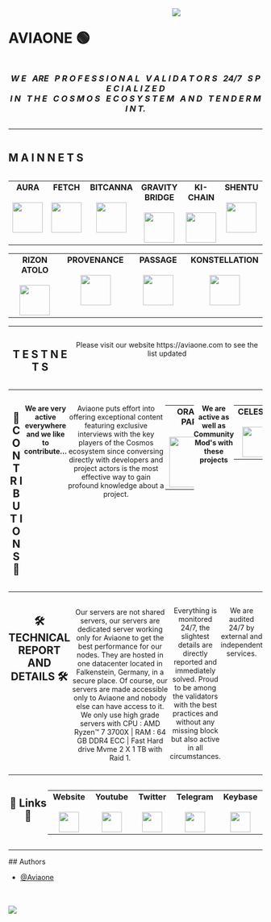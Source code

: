 <div align="center">
  <div style="display: flex; align-items: flex-start;">
<h1>AVIAONE 🟢</h1>  
<img src="https://aviaone.com/blog/wp-content/uploads/2022/09/cropped-header-background-black-aviaone.jpg" style="display: inline-block; margin: 0 auto; max-width: 300px">
  </div>
</div>

<div align="center">
  <div style="display: flex; align-items: flex-start;">
  <h3><b><i>W E &nbsp; ARE &nbsp; P R O F E S S I O N A L &nbsp; V A L I D A T O R S &nbsp; 24/7 &nbsp; S P E C I A L I Z E D<br />I N &nbsp; T H E &nbsp; C O S M O S &nbsp; E C O S Y S T E M &nbsp; A N D &nbsp; T E N D E R M I N T.</b></i></h3>
  </div>
</div>
<hr>
<div align="center">
  <div style="display: flex; align-items: flex-start;">
  <h2><b>M A I N N E T S</b></h2>
  </div>
</div>

<table width="320px" align="center">
    <tbody>
        <tr valign="top">
		    <td width="130px" align="center">
            <span><strong>AURA</strong></span><br><br />
            <a href="https://aviaone.com/aura-network-nft-marketplace" target="_blank" rel="noopener noreferrer">
            <img height="60px" src="https://aviaone.com/assets/img/blockchain/aura/aura-logo.jpg">
            </td>			
            <td width="130px" align="center">
            <span><strong>FETCH</strong></span><br><br />
            <a href="https://aviaone.com/fetch-blockchain-ai" target="_blank" rel="noopener noreferrer">
            <img height="60px" src="https://aviaone.com/assets/img/blockchain/fetch/fetch-logo.jpg">
            </td>
            <td width="130px" align="center">
            <span><strong>BITCANNA</strong></span><br><br />
            <a href="https://aviaone.com/bitcanna-payment-crypto-blockchain" target="_blank" rel="noopener noreferrer">
            <img height="60px" src="https://aviaone.com/assets/img/blockchain/bitcanna/bitcanna-logo.jpg">
            </td>
            <td width="130px" align="center">
            <span><strong>GRAVITY BRIDGE</strong></span><br><br />
            <a href="https://aviaone.com/gravity-bridge-ethereum-cosmos-blockchain" target="_blank" rel="noopener noreferrer">
            <img height="60px" src="https://aviaone.com/assets/img/blockchain/gravity/gravity-logo.jpg">
            </td>
            <td width="130px" align="center">
            <span><strong>KI-CHAIN</strong></span><br><br />
            <a href="https://aviaone.com/ki-chain-defi-blockchain-klub" target="_blank" rel="noopener noreferrer">
            <img height="60px" src="https://aviaone.com/assets/img/blockchain/kichain/kichain-logo.jpg">
            </td>
            <td width="130px" align="center">
            <span><strong>SHENTU</strong></span><br><br />
            <a href="https://aviaone.com/shentu-blockchain-insurrance-certik" target="_blank" rel="noopener noreferrer">
            <img height="60px" src="https://aviaone.com/assets/img/blockchain/shentu/shentu-logo.jpg">
            </td>
        </tr>
    </tbody>
</table>

<table width="320px" align="center">
    <tbody>
        <tr valign="top">
		    <td width="130px" align="center">
            <span><strong>RIZON ATOLO</strong></span><br><br />
            <a href="https://aviaone.com/rizon-blockchain-asset-hube" target="_blank" rel="noopener noreferrer">
            <img height="60px" src="https://aviaone.com/assets/img/blockchain/rizon/rizon-logo.jpg">
            </td>			
            <td width="130px" align="center">
            <span><strong>PROVENANCE</strong></span><br><br />
            <a href="https://aviaone.com/provenance-blockchain-finance" target="_blank" rel="noopener noreferrer">
            <img height="60px" src="https://aviaone.com/assets/img/blockchain/provenance/provenance-logo.jpg">
            </td>
            <td width="130px" align="center">
            <span><strong>PASSAGE</strong></span><br><br />
            <a href="https://aviaone.com/passage-blockchain-social-web3" target="_blank" rel="noopener noreferrer">
            <img height="60px" src="https://aviaone.com/assets/img/blockchain/passage/passage-logo.jpg">
            </td>
            <td width="130px" align="center">
            <span><strong>KONSTELLATION</strong></span><br><br />
            <a href="https://aviaone.com/konstellation-blockchain-defi" target="_blank" rel="noopener noreferrer">
            <img height="60px" src="https://aviaone.com/assets/img/blockchain/konstellation/konstellation-logo.jpg">
            </td>
        </tr>
    </tbody>
</table>
<hr>
<div align="center">
  <div style="display: flex; align-items: flex-start;">
  <h2><b>T E S T N E T S</b></h2>
  <p>Please visit our website https://aviaone.com to see the list updated</p>
  </div>
</div>
<hr>
<div align="center">
  <div style="display: flex; align-items: flex-start;">
<h2>🚀 <b>C O N T R I B U T I O N S</b> 🚀</h2>
<p><b>We are very active everywhere and we like to contribute...</b></p>
<p>Aviaone puts effort into offering exceptional content featuring exclusive interviews with the key players of the Cosmos ecosystem since conversing directly with developers and project actors is the most effective way to gain profound knowledge about a project.</p>
<table width="320px" align="center">
    <tbody>
        <tr valign="top">
		    <td width="130px" align="center">
            <span><strong>ORANGE PAPER</strong></span><br><br />
            <a href="https://aviaone.com/orange-paper-blockchain" target="_blank" rel="noopener noreferrer">
            <img height="100px" src="https://aviaone.com/assets/img/aviaone/orange-paper/orange-paper-meta-image.jpg">
            </td>			
            <td width="130px" align="center">
            <span><strong>INTERVIEW</strong></span><br><br />
            <a href="https://aviaone.com/interview-cosmos-blockchain-ecosystem" target="_blank" rel="noopener noreferrer">
            <img height="100px" src="https://aviaone.com/assets/img/aviaone/interviews/interviews-meta-image.jpg">
            </td>
		    <td width="130px" align="center">
            <span><strong>BLOCKCHAINS SERVICE</strong></span><br><br />
            <a href="https://aviaone.com/blockchains-service/" target="_blank" rel="noopener noreferrer">
            <img height="100px" src="https://aviaone.com/assets/img/blockchain/aviaone/aviaone-MetaABS.jpg">
            </td>
       </tr>
    </tbody>
</table>
<p><b>We are active as well as Community Mod's with these projects</b></p>
<table width="320px" align="center">
    <tbody>
        <tr valign="top">
		    <td width="130px" align="center">
            <span><strong>CELESTIA</strong></span><br><br>
            <a href="https://discord.gg/celestiacommunity" rel="nofollow">
            <img height="60px" src="https://camo.githubusercontent.com/8ba2457a855d02075803986c8d72d6d753da87a163442607670bc6095812739d/68747470733a2f2f617669616f6e652e636f6d2f77702d636f6e74656e742f75706c6f6164732f323032322f30392f6c6f676f2d63656c65737469612d333030783330302e706e67" data-canonical-src="https://aviaone.com/blog/wp-content/uploads/2022/09/logo-celestia-300x300.png" style="max-width: 100%;">
            </a></td>			
            <td width="130px" align="center">
            <span><strong>DYMENSION</strong></span><br><br>
            <a href="https://discord.gg/dymension" rel="nofollow">
            <img height="60px" src="https://aviaone.com/assets/img/blockchain/dymension/dymension-logo.jpg" data-canonical-src="https://aviaone.com/assets/img/blockchain/dymension/dymension-logo.jpg" style="max-width: 100%;">
            </a></td>
        </tr>
    </tbody>
</table>
  </div>
</div>
<hr>
<div align="center">
  <div style="display: flex; align-items: flex-start;">
<h2>🛠 <b>TECHNICAL REPORT AND DETAILS</b> 🛠</h2>
<br />
Our servers are not shared servers, our servers are dedicated server working only for Aviaone to get the best performance for our nodes. They are hosted in one datacenter located in Falkenstein, Germany, in a secure place. Of course, our servers are made accessible only to Aviaone and nobody else can have access to it. We only use high grade servers with CPU : AMD Ryzen™ 7 3700X | RAM : 64 GB DDR4 ECC | Fast Hard drive Mvme 2 X 1 TB with Raid 1.

Everything is monitored 24/7, the slightest details are directly reported and immediately solved.
Proud to be among the validators with the best practices and without any missing block but also active in all circumstances.

We are audited 24/7 by external and independent services.
  </div>
</div>
<hr>
<div align="center">
  <div style="display: flex; align-items: flex-start;">
	  <h2>🔗 <b>Links</b> 🔗 </h2>  
<table width="320px" align="center">
    <tbody>
        <tr valign="top">
		    <td width="130px" align="center">
            <span><strong>Website</strong></span><br><br />
            <a href="https://aviaone.com" target="_blank" rel="noopener noreferrer">
            <img height="40px" src="https://aviaone.com/wp-content/uploads/2022/09/logo-Aviaone-orange-noir512.png">
            </td>
			<td width="130px" align="center">
            <span><strong>Youtube</strong></span><br><br />
            <a href="https://www.youtube.com/aviaone" target="_blank" rel="noopener noreferrer">
            <img height="40px" src="https://upload.wikimedia.org/wikipedia/commons/thumb/0/09/YouTube_full-color_icon_%282017%29.svg/159px-YouTube_full-color_icon_%282017%29.svg.png?20211015074811">
            </td>
            <td width="130px" align="center">
            <span><strong>Twitter</strong></span><br><br />
            <a href="https://twitter.com/avia_one" target="_blank" rel="noopener noreferrer">
            <img height="40px" src="https://upload.wikimedia.org/wikipedia/commons/thumb/6/6f/Logo_of_Twitter.svg/150px-Logo_of_Twitter.svg.png">
            </td>
            <td width="130px" align="center">
            <span><strong>Telegram</strong></span><br><br />
            <a href="https://t.me/aviaone" target="_blank" rel="noopener noreferrer">
            <img height="40px" src="https://upload.wikimedia.org/wikipedia/commons/thumb/8/82/Telegram_logo.svg/512px-Telegram_logo.svg.png?20220101141644">
            </td>
			<td width="130px" align="center">
            <span><strong>Keybase</strong></span><br><br />
            <a href="https://keybase.io/aviaone" target="_blank" rel="noopener noreferrer">
            <img height="40px" src="https://upload.wikimedia.org/wikipedia/commons/thumb/b/bb/Keybase_logo_official.svg/640px-Keybase_logo_official.svg.png">
            </td>
        </tr>
    </tbody>
</table>
  </div>
</div>
<hr>
## Authors

- [@Aviaone](https://www.github.com/aviaone)

<br />
<br />
<div align="center">
  <div style="display: flex; align-items: flex-start;">
    <img align="top" src="https://komarev.com/ghpvc/?username=AviaOne&color=blueviolet"/>
  </div>
</div>
